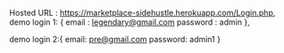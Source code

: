 Hosted URL : https://marketplace-sidehustle.herokuapp.com/Login.php,
demo login 1: {
  email : legendary@gmail.com
  password : admin
  }, 
  
demo login 2:{
  email: pre@gmail.com
  password: admin1
}
